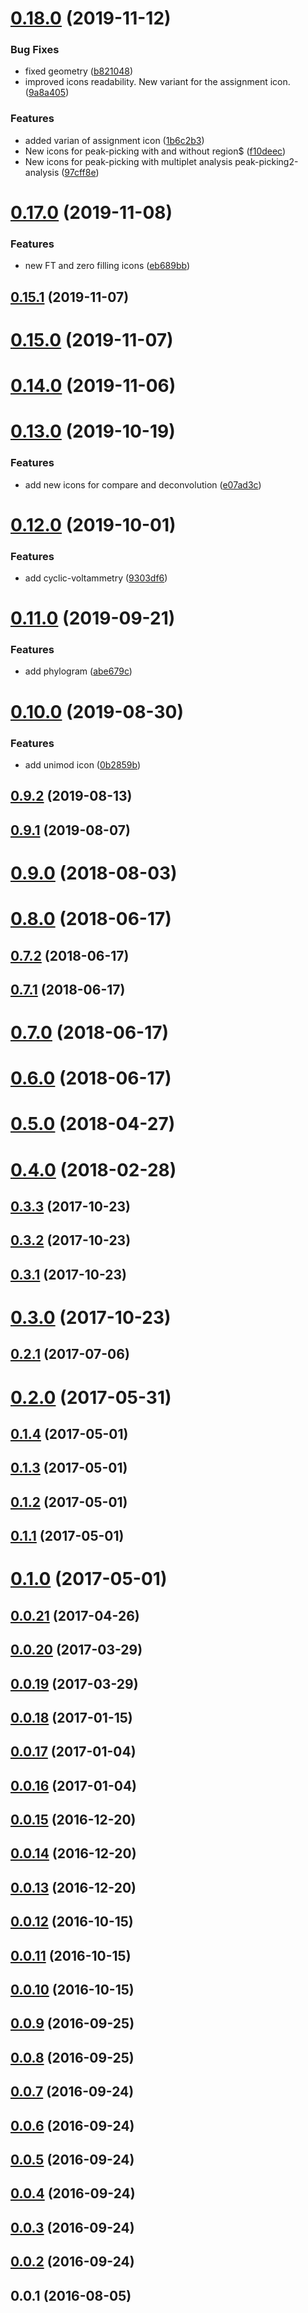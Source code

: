 # [0.18.0](https://github.com/cheminfo/font/compare/v0.17.0...v0.18.0) (2019-11-12)


### Bug Fixes

* fixed geometry ([b821048](https://github.com/cheminfo/font/commit/b8210480a6e98a631dbd0c7c0c8b31724ad2c7f2))
* improved icons readability. New variant for the assignment icon. ([9a8a405](https://github.com/cheminfo/font/commit/9a8a405f1dbd0c3cf95bc2879ce9b2e992204f46))


### Features

* added varian of assignment icon ([1b6c2b3](https://github.com/cheminfo/font/commit/1b6c2b3388f9c12a60129d97923ceb765a1e905d))
* New icons for peak-picking with and without region$ ([f10deec](https://github.com/cheminfo/font/commit/f10deec6a6e6c2f2b7de9f3cbc2d0e307a7c7b02))
* New icons for peak-picking with multiplet analysis peak-picking2-analysis ([97cff8e](https://github.com/cheminfo/font/commit/97cff8ed5048740658d930642e746c3a7f743a97))



# [0.17.0](https://github.com/cheminfo/font/compare/v0.16.0...v0.17.0) (2019-11-08)


### Features

* new FT and zero filling icons ([eb689bb](https://github.com/cheminfo/font/commit/eb689bb7eb1ef86db4e4c96f8e9b2c3d9942f965))



## [0.15.1](https://github.com/cheminfo/font/compare/v0.15.0...v0.15.1) (2019-11-07)



# [0.15.0](https://github.com/cheminfo/font/compare/v0.14.0...v0.15.0) (2019-11-07)



# [0.14.0](https://github.com/cheminfo/font/compare/v0.13.0...v0.14.0) (2019-11-06)



# [0.13.0](https://github.com/cheminfo/font/compare/v0.12.0...v0.13.0) (2019-10-19)


### Features

* add new icons for compare and deconvolution ([e07ad3c](https://github.com/cheminfo/font/commit/e07ad3c169011d619bd5bd9f329c316105e781e7))



# [0.12.0](https://github.com/cheminfo/font/compare/v0.11.0...v0.12.0) (2019-10-01)


### Features

* add cyclic-voltammetry ([9303df6](https://github.com/cheminfo/font/commit/9303df6857ba59581a49ffb343591949f81f8a10))



# [0.11.0](https://github.com/cheminfo/font/compare/v0.10.0...v0.11.0) (2019-09-21)


### Features

* add phylogram ([abe679c](https://github.com/cheminfo/font/commit/abe679c9aa07c1655eba2893dcb12dd342349089))



# [0.10.0](https://github.com/cheminfo/font/compare/v0.9.2...v0.10.0) (2019-08-30)


### Features

* add unimod icon ([0b2859b](https://github.com/cheminfo/font/commit/0b2859bdf885fd72bb8389bfad5313d39df8ce32))



## [0.9.2](https://github.com/cheminfo/font/compare/v0.9.1...v0.9.2) (2019-08-13)



## [0.9.1](https://github.com/cheminfo/font/compare/v0.9.0...v0.9.1) (2019-08-07)



# [0.9.0](https://github.com/cheminfo/font/compare/v0.8.0...v0.9.0) (2018-08-03)



# [0.8.0](https://github.com/cheminfo/font/compare/v0.7.2...v0.8.0) (2018-06-17)



## [0.7.2](https://github.com/cheminfo/font/compare/v0.7.1...v0.7.2) (2018-06-17)



## [0.7.1](https://github.com/cheminfo/font/compare/v0.7.0...v0.7.1) (2018-06-17)



# [0.7.0](https://github.com/cheminfo/font/compare/v0.6.0...v0.7.0) (2018-06-17)



# [0.6.0](https://github.com/cheminfo/font/compare/v0.5.0...v0.6.0) (2018-06-17)



# [0.5.0](https://github.com/cheminfo/font/compare/v0.4.0...v0.5.0) (2018-04-27)



# [0.4.0](https://github.com/cheminfo/font/compare/v0.3.3...v0.4.0) (2018-02-28)



## [0.3.3](https://github.com/cheminfo/font/compare/v0.3.2...v0.3.3) (2017-10-23)



## [0.3.2](https://github.com/cheminfo/font/compare/v0.3.1...v0.3.2) (2017-10-23)



## [0.3.1](https://github.com/cheminfo/font/compare/v0.3.0...v0.3.1) (2017-10-23)



# [0.3.0](https://github.com/cheminfo/font/compare/v0.2.1...v0.3.0) (2017-10-23)



## [0.2.1](https://github.com/cheminfo/font/compare/v0.2.0...v0.2.1) (2017-07-06)



# [0.2.0](https://github.com/cheminfo/font/compare/v0.1.4...v0.2.0) (2017-05-31)



## [0.1.4](https://github.com/cheminfo/font/compare/v0.1.3...v0.1.4) (2017-05-01)



## [0.1.3](https://github.com/cheminfo/font/compare/v0.1.2...v0.1.3) (2017-05-01)



## [0.1.2](https://github.com/cheminfo/font/compare/v0.1.1...v0.1.2) (2017-05-01)



## [0.1.1](https://github.com/cheminfo/font/compare/v0.1.0...v0.1.1) (2017-05-01)



# [0.1.0](https://github.com/cheminfo/font/compare/v0.0.21...v0.1.0) (2017-05-01)



## [0.0.21](https://github.com/cheminfo/font/compare/v0.0.20...v0.0.21) (2017-04-26)



## [0.0.20](https://github.com/cheminfo/font/compare/v0.0.19...v0.0.20) (2017-03-29)



## [0.0.19](https://github.com/cheminfo/font/compare/v0.0.18...v0.0.19) (2017-03-29)



## [0.0.18](https://github.com/cheminfo/font/compare/v0.0.17...v0.0.18) (2017-01-15)



## [0.0.17](https://github.com/cheminfo/font/compare/v0.0.16...v0.0.17) (2017-01-04)



## [0.0.16](https://github.com/cheminfo/font/compare/v0.0.15...v0.0.16) (2017-01-04)



## [0.0.15](https://github.com/cheminfo/font/compare/v0.0.14...v0.0.15) (2016-12-20)



## [0.0.14](https://github.com/cheminfo/font/compare/v0.0.13...v0.0.14) (2016-12-20)



## [0.0.13](https://github.com/cheminfo/font/compare/v0.0.12...v0.0.13) (2016-12-20)



## [0.0.12](https://github.com/cheminfo/font/compare/v0.0.11...v0.0.12) (2016-10-15)



## [0.0.11](https://github.com/cheminfo/font/compare/v0.0.10...v0.0.11) (2016-10-15)



## [0.0.10](https://github.com/cheminfo/font/compare/v0.0.9...v0.0.10) (2016-10-15)



## [0.0.9](https://github.com/cheminfo/font/compare/v0.0.8...v0.0.9) (2016-09-25)



## [0.0.8](https://github.com/cheminfo/font/compare/v0.0.7...v0.0.8) (2016-09-25)



## [0.0.7](https://github.com/cheminfo/font/compare/v0.0.6...v0.0.7) (2016-09-24)



## [0.0.6](https://github.com/cheminfo/font/compare/v0.0.5...v0.0.6) (2016-09-24)



## [0.0.5](https://github.com/cheminfo/font/compare/v0.0.4...v0.0.5) (2016-09-24)



## [0.0.4](https://github.com/cheminfo/font/compare/v0.0.3...v0.0.4) (2016-09-24)



## [0.0.3](https://github.com/cheminfo/font/compare/v0.0.2...v0.0.3) (2016-09-24)



## [0.0.2](https://github.com/cheminfo/font/compare/v0.0.1...v0.0.2) (2016-09-24)



## 0.0.1 (2016-08-05)



